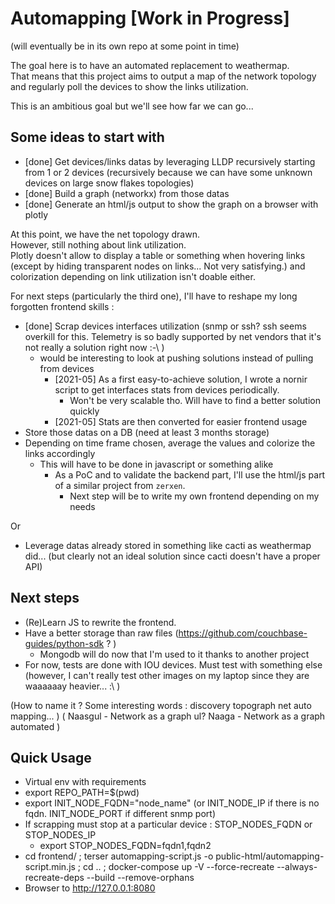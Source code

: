 # Automapping [Work in Progress]

(will eventually be in its own repo at some point in time)

The goal here is to have an automated replacement to weathermap.  
That means that this project aims to output a map of the network topology and regularly poll the devices to show the links utilization.

This is an ambitious goal but we'll see how far we can go...


## Some ideas to start with

- [done] Get devices/links datas by leveraging LLDP recursively starting from 1 or 2 devices (recursively because we can have some unknown devices on large snow flakes topologies)
- [done] Build a graph (networkx) from those datas
- [done] Generate an html/js output to show the graph on a browser with plotly

At this point, we have the net topology drawn.  
However, still nothing about link utilization.  
Plotly doesn't allow to display a table or something when hovering links (except by hiding transparent nodes on links... Not very satisfying.) and  
colorization depending on link utilization isn't doable either.

For next steps (particularly the third one), I'll have to reshape my long forgotten frontend skills :

- [done] Scrap devices interfaces utilization (snmp or ssh? ssh seems overkill for this. Telemetry is so badly supported by net vendors that it's not really a solution right now :-\ )
  - would be interesting to look at pushing solutions instead of pulling from devices
    - [2021-05] As a first easy-to-achieve solution, I wrote a nornir script to get interfaces stats from devices periodically.
      - Won't be very scalable tho. Will have to find a better solution quickly
    - [2021-05] Stats are then converted for easier frontend usage
- Store those datas on a DB (need at least 3 months storage)
- Depending on time frame chosen, average the values and colorize the links accordingly
  - This will have to be done in javascript or something alike
    - As a PoC and to validate the backend part, I'll use the html/js part of a similar project from `zerxen`.
      - Next step will be to write my own frontend depending on my needs

Or 

- Leverage datas already stored in something like cacti as weathermap did... (but clearly not an ideal solution since cacti doesn't have a proper API)

## Next steps

- (Re)Learn JS to rewrite the frontend.
- Have a better storage than raw files (https://github.com/couchbase-guides/python-sdk ? )
  - Mongodb will do now that I'm used to it thanks to another project
- For now, tests are done with IOU devices. Must test with something else (however, I can't really test other images on my laptop since they are waaaaaay heavier... :\ )




(How to name it ? Some interesting words : discovery topograph net auto mapping... )
( Naasgul - Network as a graph ul?
 Naaga  - Network as a graph automated
)


## Quick Usage

- Virtual env with requirements
- export REPO_PATH=$(pwd)
- export INIT_NODE_FQDN="node_name" (or INIT_NODE_IP if there is no fqdn. INIT_NODE_PORT if different snmp port)
- If scrapping must stop at a particular device : STOP_NODES_FQDN or STOP_NODES_IP
  - export STOP_NODES_FQDN=fqdn1,fqdn2
- cd frontend/ ; terser automapping-script.js -o public-html/automapping-script.min.js ; cd .. ; docker-compose up -V --force-recreate --always-recreate-deps --build --remove-orphans
- Browser to http://127.0.0.1:8080
